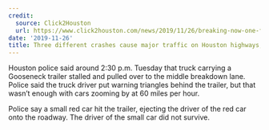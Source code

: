 ```yaml
---
credit:
  source: Click2Houston
  url: https://www.click2houston.com/news/2019/11/26/breaking-now-one-fatality-on-610-near-ship-channel-bridge/
date: '2019-11-26'
title: Three different crashes cause major traffic on Houston highways, one fatal
---
```



Houston police said around 2:30 p.m. Tuesday that truck carrying a Gooseneck trailer stalled and pulled over to the middle breakdown lane. Police said the truck driver put warning triangles behind the trailer, but that wasn’t enough with cars zooming by at 60 miles per hour.

Police say a small red car hit the trailer, ejecting the driver of the red car onto the roadway. The driver of the small car did not survive.